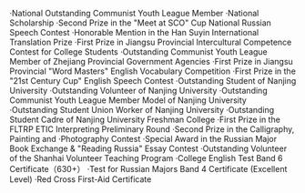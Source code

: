 ·National Outstanding Communist Youth League Member
·National Scholarship
·Second Prize in the "Meet at SCO" Cup National Russian Speech Contest
·Honorable Mention in the Han Suyin International Translation Prize
·First Prize in Jiangsu Provincial Intercultural Competence Contest for College Students
·Outstanding Communist Youth League Member of Zhejiang Provincial Government Agencies
·First Prize in Jiangsu Provincial "Word Masters" English Vocabulary Competition
·First Prize in the "21st Century Cup" English Speech Contest
·Outstanding Student of Nanjing University
·Outstanding Volunteer of Nanjing University
·Outstanding Communist Youth League Member Model of Nanjing University
·Outstanding Student Union Worker of Nanjing University
·Outstanding Student Cadre of Nanjing University Freshman College
·First Prize in the FLTRP ETIC Interpreting Preliminary Round
·Second Prize in the Calligraphy, Painting and ·Photography Contest
·Special Award in the Russian Major Book Exchange & "Reading Russia" Essay Contest
·Outstanding Volunteer of the Shanhai Volunteer Teaching Program
·College English Test Band 6 Certificate（630+）
·Test for Russian Majors Band 4 Certificate (Excellent Level)
·Red Cross First-Aid Certificate